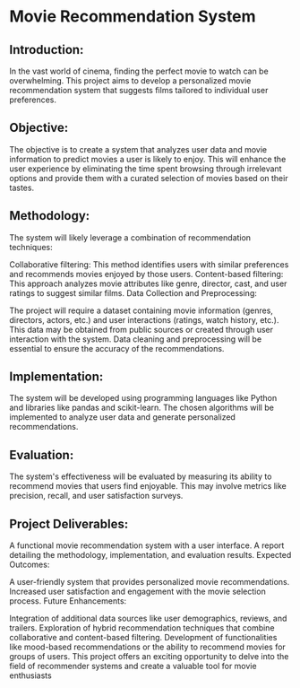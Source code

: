 
# Movie Recommendation System

## Introduction:

In the vast world of cinema, finding the perfect movie to watch can be overwhelming. This project aims to develop a personalized movie recommendation system that suggests films tailored to individual user preferences.

## Objective:

The objective is to create a system that analyzes user data and movie information to predict movies a user is likely to enjoy. This will enhance the user experience by eliminating the time spent browsing through irrelevant options and provide them with a curated selection of movies based on their tastes.

## Methodology:

The system will likely leverage a combination of recommendation techniques:

Collaborative filtering: This method identifies users with similar preferences and recommends movies enjoyed by those users.
Content-based filtering: This approach analyzes movie attributes like genre, director, cast, and user ratings to suggest similar films.
Data Collection and Preprocessing:

The project will require a dataset containing movie information (genres, directors, actors, etc.) and user interactions (ratings, watch history, etc.). This data may be obtained from public sources or created through user interaction with the system. Data cleaning and preprocessing will be essential to ensure the accuracy of the recommendations.

## Implementation:

The system will be developed using programming languages like Python and libraries like pandas and scikit-learn. The chosen algorithms will be implemented to analyze user data and generate personalized recommendations.

## Evaluation:

The system's effectiveness will be evaluated by measuring its ability to recommend movies that users find enjoyable. This may involve metrics like precision, recall, and user satisfaction surveys.

## Project Deliverables:

A functional movie recommendation system with a user interface.
A report detailing the methodology, implementation, and evaluation results.
Expected Outcomes:

A user-friendly system that provides personalized movie recommendations.
Increased user satisfaction and engagement with the movie selection process.
Future Enhancements:

Integration of additional data sources like user demographics, reviews, and trailers.
Exploration of hybrid recommendation techniques that combine collaborative and content-based filtering.
Development of functionalities like mood-based recommendations or the ability to recommend movies for groups of users.
This project offers an exciting opportunity to delve into the field of recommender systems and create a valuable tool for movie enthusiasts     
